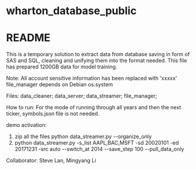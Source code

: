 # wharton_database_public
# README #
This is a temporary solution to extract data from database saving in form of SAS and SQL,
cleaning and unifying them into the format needed. This file has prepared 1200GB data for model training.

Note: All account sensitive information has been replaced with 'xxxxx'
file_manager depends on Debian os.system

Files:
data_cleaner;
data_server;
data_streamer;
file_manager;

How to run:
For the mode of running through all years and then the next ticker, symbols.json file is not needed.

demo activation:
1. zip all the files
python data_streamer.py --organize_only
2. python data_streamer.py -s_list AAPL,BAC,MSFT -sd 20020101 -ed 20171231 -src auto --switch_at 2014 --save_step 100 --pull_data_only

Collaborator: Steve Lan, Mingyang Li

